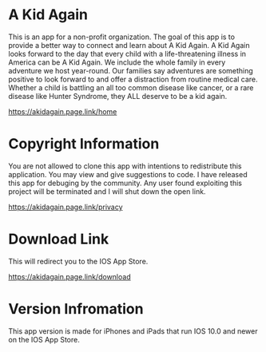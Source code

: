 # A Kid Again

This is an app for a non-profit organization. The goal of this app is to provide a better way to connect and learn about A Kid Again. A Kid Again looks forward to the day that every child with a life-threatening illness in America can be A Kid Again. We include the whole family in every adventure we host year-round. Our families say adventures are something positive to look forward to and offer a distraction from routine medical care. Whether a child is battling an all too common disease like cancer, or a rare disease like Hunter Syndrome, they ALL deserve to be a kid again.

https://akidagain.page.link/home

# Copyright Information

You are not allowed to clone this app with intentions to redistribute this application. You may view and give suggestions to code. I have released this app for debuging by the community. Any user found exploiting this project will be terminated and I will shut down the open link.

https://akidagain.page.link/privacy

# Download Link
This will redirect you to the IOS App Store.

https://akidagain.page.link/download

# Version Infromation

This app version is made for iPhones and iPads that run IOS 10.0 and newer on the IOS App Store.
